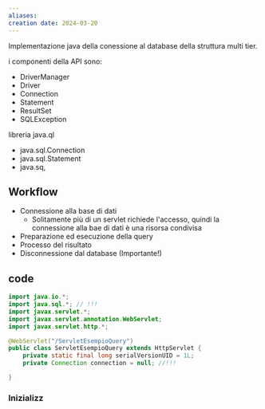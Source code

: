 ```yaml
---
aliases: 
creation date: 2024-03-20
---
```


Implementazione java della conessione al database della struttura multi tier.


i componenti della API sono:
- DriverManager
- Driver
- Connection
- Statement
- ResultSet
- SQLException


libreria java.ql 

- java.sql.Connection
- java.sql.Statement
- java.sq,


## Workflow
- Connessione alla base di dati
	- Solitamente più di un servlet richiede l'accesso, quindi la connessione alla bae di dati è una risorsa condivisa 
- Preparazione ed esecuzione della query
- Processo del risultato
- Disconnessione dal database (Importante!)


## code

```java
import java.io.*;
import java.sql.*; // !!! 
import javax.servlet.*;
import javax.servlet.annotation.WebServlet;
import javax.servlet.http.*;

@WebServlet("/ServletEsempioQuery")
public class ServletEsempioQuery extends HttpServlet {
	private static final long serialVersionUID = 1L;
	private Connection connection = null; //!!!

}

```

### Inizializz